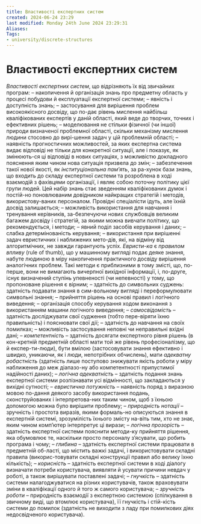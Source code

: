 ```yaml
---
title: Властивості експертних систем
created: 2024-06-24 23:29
last modified: Monday 24th June 2024 23:29:31
Aliases:
Tags:
- university/discrete-structures
---
```

# Властивості експертних систем

_Властивості експертних систем_, що відрізняють їх від звичайних програм:
– накопичення й організація знань про предметну область у процесі побудови й експлуатації експертної системи;
– явність і доступність знань;
– застосування для вирішення проблем високоякісного досвіду, що по-дає рівень мислення найбільш кваліфікованих експертів у даній області, який веде до творчих, точних і ефективних рішень;
– моделювання не стільки фізичної (чи іншої) природи визначеної проблемної області, скільки механізму мислення людини стосовно до вирі-шення задач у цій проблемній області;
– наявність прогностичних можливостей, за яких експертна система видає відповіді не тільки для конкретної ситуації, але і показує, як змінюють-ся ці відповіді в нових ситуаціях, з можливістю докладного пояснення яким чином нова ситуація призвела до змін;
– забезпечення такої нової якості, як _інституціональна пам’ять_, за ра-хунок бази знань, що входить до складу експертної системи та розроблена в ході взаємодій з фахівцями організації, і являє собою поточну політику цієї групи людей. Цей набір знань стає зведенням кваліфікованих думок і постій-но поновлюваним довідником найкращих стратегій і методів, використову-ваних персоналом. Провідні спеціалісти ідуть, але їхній досвід залишається;
– можливість використання для навчання і тренування керівників, за-безпечуючи нових службовців великим багажем досвіду і стратегій, за якими можна вивчати політику, що рекомендується, і методи;
– явний поділ засобів керування і даних;
– слабка детермінованість керування;
– використання при вирішенні задач евристичних і наближених мето-дів, які, на відміну від алгоритмічних, не завжди гарантують успіх. _Евристи-ка_ є _правилом впливу_ (rule of thumb), що у машинному вигляді подає деяке знання, набуте людиною в міру накопичення практичного досвіду вирішення аналогічних проблем. Такі методи є приблизними в тому змісті, що, по-перше, вони не вимагають вичерпної вихідної інформації, і, по-друге, існує визначений ступінь упевненості (чи непевності) у тому, що пропоноване рішення є вірним;
– здатність до символьних суджень: здатність подавати знання в сим-вольному вигляді і переформулювати символьні знання;
– прийняття рішень на основі правил і логічного виведення;
– організація способу керування ходом виконання з використанням машини логічного виведення;
– _самосвідомість_ – здатність досліджувати свої судження (тобто пере-віряти їхню правильність) і пояснювати свої дії;
– здатність до навчання на своїх помилках;
– можливість застосування неповні чи неправильні вхідні дані;
– _компетентність_ – здатність досягати експертного рівня рішень (в кон-кретній предметній області мати той же рівень професіоналізму, що й експер-ти-люди), бути вмілою (застосовувати знання ефективно і швидко, уникаючи, як і люди, непотрібних обчислень), мати _адекватну робастність_ (здатність лише поступово знижувати якість роботи у міру наближення до меж діапазо-ну або компетентності припустимої надійності даних);
– _логічна адекватність_ – здатність подання знань експертної системи розпізнавати усі відмінності, що закладаються у вихідні сутності;
– _евристична потужність_ – наявність поряд з виразною мовою по-дання деякого засобу використання подань, сконструйованих і інтерпретова-них таким чином, щоб з їхньою допомогою можна було вирішити проблему;
– _природність нотації_ – зручність і простота виразів, якими формаль-но описуються знання в експертній системі, зрозумілість їхнього змісту на-віть тим, хто не знає, яким чином комп’ютер інтерпретує ці вирази;
– _логічна прозорість_ – здатність експертної системи пояснити методи-ку прийняття рішення, яка обумовлює те, наскільки просто персоналу з’ясувати, що робить програма і чому;
– _глибина_ – здатність експертної системи працювати в предметній об-ласті, що містить важкі задачі, і використовувати складні правила (викорис-товувати складні конструкції правил або велику їхню кількість);
– _корисність_ – здатність експертної системи в ході діалогу визначати потреби користувача, виявляти й усувати причини невдач у роботі, а також вирішувати поставлені задачі;
– _гнучкість_ – здатність системи налагоджуватися на різних користувачів, також враховувати зміни в кваліфікації одного й того ж самого користувача;
– _зручність роботи –_ природність взаємодії з експертною системою (спілкування в звичному виді, що втомлює користувача), її гнучкість і стій-кість системи до помилок (здатність не виходити з ладу при помилкових діях недосвідченого користувача).